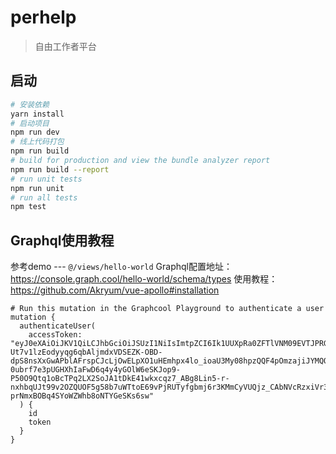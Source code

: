 # perhelp

> 自由工作者平台

## 启动

``` bash
# 安装依赖
yarn install
# 启动项目
npm run dev
# 线上代码打包
npm run build
# build for production and view the bundle analyzer report
npm run build --report
# run unit tests
npm run unit
# run all tests
npm test
```

## Graphql使用教程
参考demo --- `@/views/hello-world`
Graphql配置地址：https://console.graph.cool/hello-world/schema/types
使用教程：https://github.com/Akryum/vue-apollo#installation

```
# Run this mutation in the Graphcool Playground to authenticate a user
mutation {
  authenticateUser(
    accessToken: "eyJ0eXAiOiJKV1QiLCJhbGciOiJSUzI1NiIsImtpZCI6Ik1UUXpRa0ZFTlVNM09EVTJPRGM1UmpFd01UbERNREE0UWpBd1FrVTBNamcwTnpaRE1FSkRPQSJ9.eyJpc3MiOiJodHRwczovL2FuZHlsaXdyLmF1LmF1dGgwLmNvbS8iLCJzdWIiOiJhdXRoMHw1YWNiODNlYTkxYzQ1MTA3Y2U3YzcyMjQiLCJhdWQiOlsiaHR0cDovL2xvY2FsaG9zdDo4MDgwIiwiaHR0cHM6Ly9hbmR5bGl3ci5hdS5hdXRoMC5jb20vdXNlcmluZm8iXSwiaWF0IjoxNTIzMjg3MDI2LCJleHAiOjE1MjMyOTQyMjYsImF6cCI6IkY2MXVoV2Fjb3YwNEVqajJDSHRCVEgxbktzSU9pY3JiIiwic2NvcGUiOiJvcGVuaWQgZW1haWwifQ.VuhIrdJe-Ut7v1lzEodyyqg6qbAljmdxVDSEZK-OBD-dpS8nsXxGwAPblAFrspCJcLjOwELpXO1uHEmhpx4lo_ioaU3My08hpzQQF4pOmzajiJYMQOpBs0Exz_WgzJrNInDhLiqGX26y7qt0fO0lm_N-0ubrf7e3pUGHXhIaFwD6q4y4yGOlW6eSKJop9-P50O9Qtq1oBcTPq2LX2SoJA1tDkE41wkxcqz7_ABg8Lin5-r-nxhbqUJt99v2OZQUOF5g58b7uWTtoE69vPjRUTyfgbmj6r3KMmCyVUQjz_CAbNVcRzxiVr3-prNmxBOBq4SYoWZWhb8oNTYGeSKs6sw"
  ) {
    id
    token
  }
}
```
